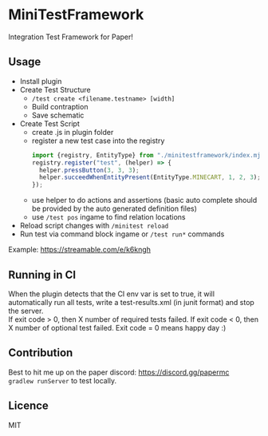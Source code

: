 # MiniTestFramework

Integration Test Framework for Paper!

## Usage

* Install plugin
* Create Test Structure
  * `/test create <filename.testname> [width]`
  * Build contraption
  * Save schematic
* Create Test Script
  * create <mytest>.js in plugin folder
  * register a new test case into the registry 
    ```js
    import {registry, EntityType} from "./minitestframework/index.mjs";
    registry.register("test", (helper) => {
      helper.pressButton(3, 3, 3);
      helper.succeedWhenEntityPresent(EntityType.MINECART, 1, 2, 3);
    });
    ```
  * use helper to do actions and assertions (basic auto complete should be provided by the auto generated definition files)
  * use `/test pos` ingame to find relation locations
* Reload script changes with `/minitest reload`
* Run test via command block ingame or `/test run*` commands

Example: https://streamable.com/e/k6kngh

## Running in CI

When the plugin detects that the CI env var is set to true, it will automatically run all tests, write a test-results.xml (in junit format) and stop the server.  
If exit code > 0, then X number of required tests failed. If exit code < 0, then X number of optional test failed. Exit code = 0 means happy day :)

## Contribution

Best to hit me up on the paper discord: https://discord.gg/papermc  
`gradlew runServer` to test locally.

## Licence

MIT
